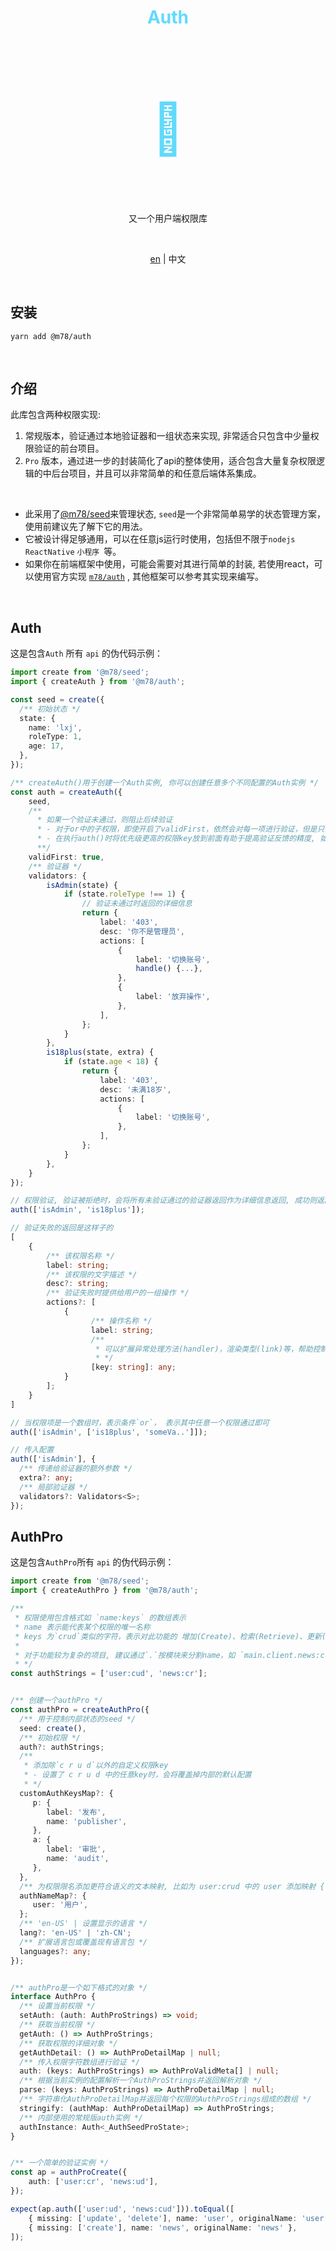 <h1 align="center" style="color: #61dafb;">Auth</h1>
<h1 align="center" style="font-size: 80px;color:#61dafb">🥜</h1>

<br>

<p align="center">又一个用户端权限库</p>

<br>

<p align="center">
    <a href="./readme.md">en</a> | 
    <span>中文</span>
</p>


<br>

## 安装

```shell
yarn add @m78/auth
```

<br>



## 介绍

此库包含两种权限实现:

1. 常规版本，验证通过本地验证器和一组状态来实现, 非常适合只包含中少量权限验证的前台项目。
2. `Pro` 版本，通过进一步的封装简化了api的整体使用，适合包含大量复杂权限逻辑的中后台项目，并且可以非常简单的和任意后端体系集成。

<br>

* 此采用了[@m78/seed](https://github.com/m78-core/seed)来管理状态, `seed`是一个非常简单易学的状态管理方案，使用前建议先了解下它的用法。
* 它被设计得足够通用，可以在任意js运行时使用，包括但不限于`nodejs` `ReactNative` `小程序 `等。
* 如果你在前端框架中使用，可能会需要对其进行简单的封装, 若使用react，可以使用官方实现  [`m78/auth`](http://llixianjie.gitee.io/m78/docs/utils/auth) , 其他框架可以参考其实现来编写。

<br>


## Auth

这是包含`Auth` 所有 `api` 的伪代码示例：

```ts
import create from '@m78/seed';
import { createAuth } from '@m78/auth';

const seed = create({
  /** 初始状态 */
  state: {
    name: 'lxj',
    roleType: 1,
    age: 17,
  },
});

/** createAuth()用于创建一个Auth实例, 你可以创建任意多个不同配置的Auth实例 */
const auth = createAuth({
    seed,
    /**
      * 如果一个验证未通过，则阻止后续验证
      * - 对于or中的子权限，即使开启了validFirst，依然会对每一项进行验证，但是只会返回第一个
      * - 在执行auth()时将优先级更高的权限key放到前面有助于提高验证反馈的精度, 如 login > publisher, 因为publisher状态是以login为前提的
      **/
    validFirst: true,
    /** 验证器 */
    validators: {
        isAdmin(state) {
            if (state.roleType !== 1) {
                // 验证未通过时返回的详细信息
                return {
                    label: '403',
                    desc: '你不是管理员',
                    actions: [
                        {
                            label: '切换账号',
                            handle() {...},
                        },
                        {
                            label: '放弃操作',
                        },
                    ],
                };
            }
        },
        is18plus(state, extra) {
            if (state.age < 18) {
                return {
                    label: '403',
                    desc: '未满18岁',
                    actions: [
                        {
                            label: '切换账号',
                        },
                    ],
                };
            }
        },
    }
});

// 权限验证, 验证被拒绝时，会将所有未验证通过的验证器返回作为详细信息返回, 成功则返回null
auth(['isAdmin', 'is18plus']);

// 验证失败的返回是这样子的
[
    {
        /** 该权限名称 */
        label: string;
        /** 该权限的文字描述 */
        desc?: string;
        /** 验证失败时提供给用户的一组操作 */
        actions?: [
			{
                  /** 操作名称 */
                  label: string;
                  /**
                   * 可以扩展异常处理方法(handler)，渲染类型(link)等，帮助控制具体的显示
                   * */
                  [key: string]: any;
            }
        ];
	}
]

// 当权限项是一个数组时，表示条件`or`， 表示其中任意一个权限通过即可
auth(['isAdmin', ['is18plus', 'someVa..']]);

// 传入配置
auth(['isAdmin'], {
  /** 传递给验证器的额外参数 */
  extra?: any;
  /** 局部验证器 */
  validators?: Validators<S>;
});
```



## AuthPro

这是包含`AuthPro`所有 `api` 的伪代码示例：

```ts
import create from '@m78/seed';
import { createAuthPro } from '@m78/auth';

/**
 * 权限使用包含格式如 `name:keys` 的数组表示
 * name 表示能代表某个权限的唯一名称
 * keys 为`crud`类似的字符，表示对此功能的 增加(Create)、检索(Retrieve)、更新(Update)和删除(Delete)权限，keys中也可能包含用户自定义的key
 *
 * 对于功能较为复杂的项目, 建议通过`.`按模块来分割name，如 `main.client.news:crud`
 * */
const authStrings = ['user:cud', 'news:cr'];


/** 创建一个authPro */
const authPro = createAuthPro({
  /** 用于控制内部状态的seed */
  seed: create(),
  /** 初始权限 */
  auth?: authStrings;
  /**
   * 添加除`c r u d`以外的自定义权限key
   * - 设置了 c r u d 中的任意key时，会将覆盖掉内部的默认配置
   * */
  customAuthKeysMap?: {
     p: {
        label: '发布',
        name: 'publisher',
     },
     a: {         
       	label: '审批',
        name: 'audit',
     },
  },
  /** 为权限限名添加更符合语义的文本映射, 比如为 user:crud 中的 user 添加映射 { user: '用户' } */
  authNameMap?: {
     user: '用户',
  };
  /** 'en-US' | 设置显示的语言 */
  lang?: 'en-US' | 'zh-CN';
  /** 扩展语言包或覆盖现有语言包 */
  languages?: any;
});


/** authPro是一个如下格式的对象 */
interface AuthPro {
  /** 设置当前权限 */
  setAuth: (auth: AuthProStrings) => void;
  /** 获取当前权限 */
  getAuth: () => AuthProStrings;
  /** 获取权限的详细对象 */
  getAuthDetail: () => AuthProDetailMap | null;
  /** 传入权限字符数组进行验证 */
  auth: (keys: AuthProStrings) => AuthProValidMeta[] | null;
  /** 根据当前实例的配置解析一个AuthProStrings并返回解析对象 */
  parse: (keys: AuthProStrings) => AuthProDetailMap | null;
  /** 字符串化AuthProDetailMap并返回每个权限的AuthProStrings组成的数组 */
  stringify: (authMap: AuthProDetailMap) => AuthProStrings;
  /** 内部使用的常规版auth实例 */
  authInstance: Auth<_AuthSeedProState>;
}


/** 一个简单的验证实例 */
const ap = authProCreate({
    auth: ['user:cr', 'news:ud'],
});

expect(ap.auth(['user:ud', 'news:cud'])).toEqual([
    { missing: ['update', 'delete'], name: 'user', originalName: 'user' },
    { missing: ['create'], name: 'news', originalName: 'news' },
]);
```











